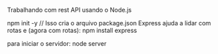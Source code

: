 Trabalhando com rest API usando o Node.js

npm init -y // Isso cria o arquivo package.json
Express ajuda a lidar com rotas e  (agora com rotas):
npm install express

para iniciar o servidor:
node server
